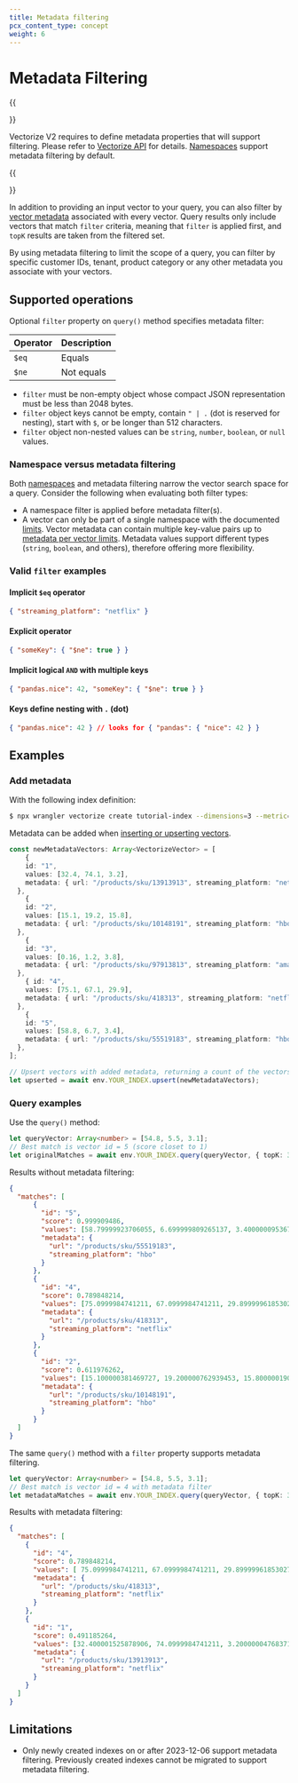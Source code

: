 ```yaml
---
title: Metadata filtering
pcx_content_type: concept
weight: 6
---
```


# Metadata Filtering

{{<Aside type="note" header="Enable metadata filtering">}}

Vectorize V2 requires to define metadata properties that will support filtering. Please refer to [Vectorize API](/vectorize/reference/client-api/#create-metadata-index) for details.
[Namespaces](/vectorize/best-practices/insert-vectors/#namespaces) support metadata filtering by default.

{{</Aside>}}

In addition to providing an input vector to your query, you can also filter by [vector metadata](/vectorize/best-practices/insert-vectors/#metadata) associated with every vector. Query results only include vectors that match `filter` criteria, meaning that  `filter` is applied first, and `topK` results are taken from the filtered set. 

By using metadata filtering to limit the scope of a query, you can filter by specific customer IDs, tenant, product category or any other metadata you associate with your vectors.

## Supported operations

Optional `filter` property on `query()` method specifies metadata filter:

| Operator | Description |
| -------- | ----------- |
| `$eq`    | Equals      |
| `$ne`    | Not equals |

- `filter` must be non-empty object whose compact JSON representation must be less than 2048 bytes.
- `filter` object keys cannot be empty, contain `" | .` (dot is reserved for nesting), start with `$`, or be longer than 512 characters.
- `filter` object non-nested values can be `string`, `number`, `boolean`, or `null` values.

### Namespace versus metadata filtering

Both [namespaces](/vectorize/best-practices/insert-vectors/#namespaces) and metadata filtering narrow the vector search space for a query.  Consider the following when evaluating both filter types:

- A namespace filter is applied before metadata filter(s). 
- A vector can only be part of a single namespace with the documented [limits](/vectorize/platform/limits/). Vector metadata can contain multiple key-value pairs up to [metadata per vector limits](/vectorize/platform/limits/). Metadata values support different types (`string`, `boolean`, and others), therefore offering more flexibility.

### Valid `filter` examples

#### Implicit `$eq` operator

```json
{ "streaming_platform": "netflix" }
```

#### Explicit operator

```json
{ "someKey": { "$ne": true } }
```

#### Implicit logical `AND` with multiple keys

```json
{ "pandas.nice": 42, "someKey": { "$ne": true } }
```

#### Keys define nesting with `.` (dot)

```json
{ "pandas.nice": 42 } // looks for { "pandas": { "nice": 42 } }
```

## Examples

### Add metadata

With the following index definition:

```sh
$ npx wrangler vectorize create tutorial-index --dimensions=3 --metric=cosine
```

Metadata can be added when [inserting or upserting vectors](/vectorize/best-practices/insert-vectors/#examples).

```ts
const newMetadataVectors: Array<VectorizeVector> = [
	{ 
    id: "1", 
    values: [32.4, 74.1, 3.2], 
    metadata: { url: "/products/sku/13913913", streaming_platform: "netflix" } 
  },
	{ 
    id: "2", 
    values: [15.1, 19.2, 15.8], 
    metadata: { url: "/products/sku/10148191", streaming_platform: "hbo" } 
  },
	{ 
    id: "3", 
    values: [0.16, 1.2, 3.8], 
    metadata: { url: "/products/sku/97913813", streaming_platform: "amazon" } 
  },
	{ id: "4",
    values: [75.1, 67.1, 29.9], 
    metadata: { url: "/products/sku/418313", streaming_platform: "netflix" } 
  },
	{ 
    id: "5", 
    values: [58.8, 6.7, 3.4], 
    metadata: { url: "/products/sku/55519183", streaming_platform: "hbo" } 
  },
];

// Upsert vectors with added metadata, returning a count of the vectors upserted and their vector IDs
let upserted = await env.YOUR_INDEX.upsert(newMetadataVectors);
```

### Query examples

Use the `query()` method:

```ts
let queryVector: Array<number> = [54.8, 5.5, 3.1];
// Best match is vector id = 5 (score closet to 1)
let originalMatches = await env.YOUR_INDEX.query(queryVector, { topK: 3, returnValues: true, returnMetadata: true });
```

Results without metadata filtering:

```json
{
  "matches": [
      {
        "id": "5",
        "score": 0.999909486,
        "values": [58.79999923706055, 6.699999809265137, 3.4000000953674316],
        "metadata": {
          "url": "/products/sku/55519183",
          "streaming_platform": "hbo"
        }
      },
      {
        "id": "4",
        "score": 0.789848214,
        "values": [75.0999984741211, 67.0999984741211, 29.899999618530273],
        "metadata": {
          "url": "/products/sku/418313",
          "streaming_platform": "netflix"
        }
      },
      {
        "id": "2",
        "score": 0.611976262,
        "values": [15.100000381469727, 19.200000762939453, 15.800000190734863],
        "metadata": {
          "url": "/products/sku/10148191",
          "streaming_platform": "hbo"
        }
      }
  ]
}
```

The same `query()` method with a `filter` property supports metadata filtering.

```ts
let queryVector: Array<number> = [54.8, 5.5, 3.1];
// Best match is vector id = 4 with metadata filter
let metadataMatches = await env.YOUR_INDEX.query(queryVector, { topK: 3, filter: { streaming_platform: "netflix" }, returnValues: true, returnMetadata: true } )
```

Results with metadata filtering:

```json
{
  "matches": [
    {
      "id": "4",
      "score": 0.789848214,
      "values": [ 75.0999984741211, 67.0999984741211, 29.899999618530273],
      "metadata": {
        "url": "/products/sku/418313",
        "streaming_platform": "netflix"
      }
    },
    {
      "id": "1",
      "score": 0.491185264,
      "values": [32.400001525878906, 74.0999984741211, 3.200000047683716],
      "metadata": {
        "url": "/products/sku/13913913",
        "streaming_platform": "netflix"
      }
    }
  ]
}
```

## Limitations
- Only newly created indexes on or after 2023-12-06 support metadata filtering. Previously created indexes cannot be migrated to support metadata filtering.

